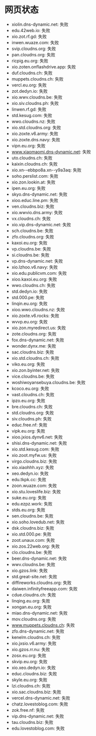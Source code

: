 # 网页状态
- xiolin.dns-dynamic.net: 失败
- edu.42web.io: 失败
- xio.zot.rf.gd: 失败
- inwen.wuaze.com: 失败
- svip.cloudns.org: 失败
- pan.cloudns.org: 失败
- ricpig.eu.org: 失败
- xio.zoten.onflashdrive.app: 失败
- duf.cloudns.ch: 失败
- muppets.cloudns.ch: 失败
- vercl.eu.org: 失败
- zot.dedyn.io: 失败
- xio.wwv.cloudns.be: 失败
- xio.siv.cloudns.ph: 失败
- linwen.rf.gd: 失败
- std.kesug.com: 失败
- wwo.cloudns.nz: 失败
- xio.std.cloudns.org: 失败
- xio.zoxte.v6.army: 失败
- xio.zoxte.dns.navy: 失败
- vipn.eu.org: 失败
- www.xiaomaomi.dns-dynamic.net: 失败
- uto.cloudns.ch: 失败
- kaixin.cloudns.ch: 失败
- xio.xn--ebbpo8a.xn--y9a3aq: 失败
- soho.perslist.com: 失败
- xio.zon.lookin.at: 失败
- ipen.eu.org: 失败
- skyo.dns-dynamic.net: 失败
- xioo.educ.line.pm: 失败
- ven.cloudns.biz: 失败
- xio.wwvio.dns.army: 失败
- vx.cloudns.ch: 失败
- xio.vip.dns-dynamic.net: 失败
- sch.cloudns.be: 失败
- zfo.cloudns.org: 失败
- kaxoi.eu.org: 失败
- vp.cloudns.be: 失败
- si.cloudns.be: 失败
- vp.dns-dynamic.net: 失败
- xio.lzhoo.v6.navy: 失败
- xio.edu.publicvm.com: 失败
- xioo.kaxoi.eu.org: 失败
- wwo.cloudns.ch: 失败
- std.dedyn.io: 失败
- std.000.pe: 失败
- linqin.eu.org: 失败
- xioo.wwo.cloudns.nz: 失败
- xio.zoxte.v6.rocks: 失败
- wvvp.eu.org: 失败
- xio.zon.myredirect.us: 失败
- zote.cloudns.org: 失败
- fox.dns-dynamic.net: 失败
- wonder.dynx.me: 失败
- sac.cloudns.biz: 失败
- xio.std.cloudns.ch: 失败
- viko.eu.org: 失败
- xio.zon.byinter.net: 失败
- vice.cloudns.be: 失败
- woshiwoyansebuya.cloudns.be: 失败
- kcoco.eu.org: 失败
- vast.cloudns.ch: 失败
- ipzo.eu.org: 失败
- bre.cloudns.ch: 失败
- std.cloudns.org: 失败
- siv.cloudns.ph: 失败
- educ.free.nf: 失败
- vipk.eu.org: 失败
- xioo.jxios.dynv6.net: 失败
- shisi.dns-dynamic.net: 失败
- xio.std.kesug.com: 失败
- xio.zoot.myfw.us: 失败
- virgo.cloudns.biz: 失败
- xio.xiaohhh.xyz: 失败
- xeo.dedyn.io: 失败
- edu.tkpk.cc: 失败
- zoon.wuaze.com: 失败
- xio.stu.loveslife.biz: 失败
- suke.eu.org: 失败
- edu.ezpz.work: 失败
- stds.eu.org: 失败
- sen.cloudns.be: 失败
- xio.soho.lovedub.net: 失败
- dsk.cloudns.biz: 失败
- xio.std.000.pe: 失败
- zoot.unaux.com: 失败
- xio.zos.22web.org: 失败
- clo.cloudns.be: 失败
- beer.dns-dynamic.net: 失败
- wwv.cloudns.be: 失败
- xio.gzos.link: 失败
- std.great-site.net: 失败
- diffireworks.cloudns.org: 失败
- daiwen.infinityfreeapp.com: 失败
- cdue.cloudns.ch: 失败
- linqing.eu.org: 失败
- xongan.eu.org: 失败
- miao.dns-dynamic.net: 失败
- mov.cloudns.org: 失败
- www.muppets.cloudns.ch: 失败
- zfo.dns-dynamic.net: 失败
- kenelm.cloudns.ch: 失败
- xio.jxsio.v6.army: 失败
- xio.gzos.rr.nu: 失败
- zosx.eu.org: 失败
- skvip.eu.org: 失败
- xio.xeo.dedyn.io: 失败
- educ.cloudns.biz: 失败
- skyle.eu.org: 失败
- lzi.cloudns.ch: 失败
- xio.sac.cloudns.biz: 失败
- vercel.dns-dynamic.net: 失败
- chatz.lovestoblog.com: 失败
- zok.free.nf: 失败
- vip.dns-dynamic.net: 失败
- tau.cloudns.biz: 失败
- edu.lovestoblog.com: 失败
